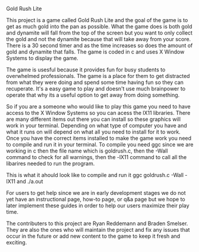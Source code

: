 Gold Rush Lite 

This project is a game called Gold Rush Lite and the goal of the game is to get as much gold into the pan as possible. What the game does is both gold and dynamite will fall from the top of the
screen but you want to only collect the gold and not the dynamite because that will take away from your score. There is a 30 second timer and as the time increases so does the amount of gold and
dynamite that falls. The game is coded in c and uses X Window Systems to display the game.  

The game is usesful because it provides fun for busy students to overwhelmed professionals. The game is a place for them to get distracted from what they were doing and spend some time having fun
so they can recuperate. It's a easy game to play and doesn't use much brainpower to operate that why its a useful option to get away from doing something. 

So if you are a someone who would like to play this game you need to have access to the X Window Systems so you can acess the lX11 libraries. There are many different items out there you can install
so these graphics will work in your terminal. Depending on what type of computer you have and what it runs on will depend on what all you need to install for it to work. Once you have the correct
items installed to make the game work you need to compile and run it in your terminal. To compile you need ggc since we are working in c then the file name which is goldrush.c, then the -Wall command
to check for all warnings, then the -lX11 command to call all the libarires needed to run the program. 

This is what it ahould look like to compile and run it ggc goldrush.c -Wall -lX11 and ./a.out

For users to get help since we are in early development stages we do not yet have an instructional page, how-to page, or q&a page but we hope to later implement these guides in order to help our users
maximize their play time. 

The contributers to this project are Ryan Reddemann and Braden Smelser. They are also the ones who will maintain the project and fix any issues that occur in the future or add new content to the game
to keep it fresh and exciting. 

